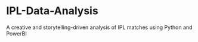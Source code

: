 # IPL-Data-Analysis
A creative and storytelling-driven analysis of IPL matches using Python and PowerBI
